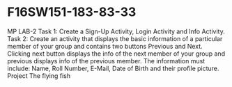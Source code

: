 # F16SW151-183-83-33
MP LAB-2
Task 1: Create a Sign-Up Activity, Login Activity and Info Activity.
Task 2: Create an activity that displays the basic information of a particular member of your group and contains two buttons Previous and Next. Clicking next button displays the info of the next member of your group and previous displays info of the previous member. The information must include: Name, Roll Number, E-Mail, Date of Birth and their profile picture.
Project The flying fish
